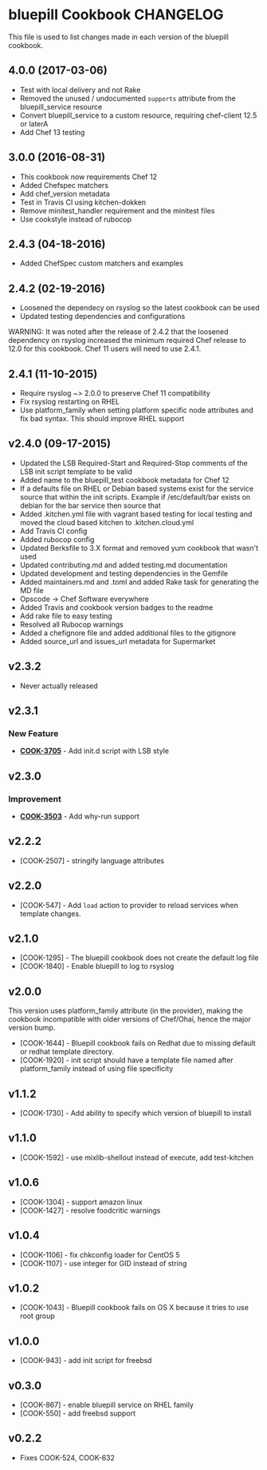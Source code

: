 # bluepill Cookbook CHANGELOG

This file is used to list changes made in each version of the bluepill cookbook.

## 4.0.0 (2017-03-06)

- Test with local delivery and not Rake
- Removed the unused / undocumented `supports` attribute from the bluepill_service resource
- Convert bluepill_service to a custom resource, requiring chef-client 12.5 or laterA
- Add Chef 13 testing

## 3.0.0 (2016-08-31)

- This cookbook now requirements Chef 12
- Added Chefspec matchers
- Add chef_version metadata
- Test in Travis CI using kitchen-dokken
- Remove minitest_handler requirement and the minitest files
- Use cookstyle instead of rubocop

## 2.4.3 (04-18-2016)

- Added ChefSpec custom matchers and examples

## 2.4.2 (02-19-2016)

- Loosened the dependecy on rsyslog so the latest cookbook can be used
- Updated testing dependencies and configurations

WARNING: It was noted after the release of 2.4.2 that the loosened dependency on rsyslog increased the minimum required Chef release to 12.0 for this cookbook. Chef 11 users will need to use 2.4.1.

## 2.4.1 (11-10-2015)

- Require rsyslog ~> 2.0.0 to preserve Chef 11 compatibility
- Fix rsyslog restarting on RHEL
- Use platform_family when setting platform specific node attributes and fix bad syntax. This should improve RHEL support

## v2.4.0 (09-17-2015)

- Updated the LSB Required-Start and Required-Stop comments of the LSB init script template to be valid
- Added name to the bluepill_test cookbook metadata for Chef 12
- If a defaults file on RHEL or Debian based systems exist for the service source that within the init scripts. Example if /etc/default/bar exists on debian for the bar service then source that
- Added .kitchen.yml file with vagrant based testing for local testing and moved the cloud based kitchen to .kitchen.cloud.yml
- Add Travis CI config
- Added rubocop config
- Updated Berksfile to 3.X format and removed yum cookbook that wasn't used
- Updated contributing.md and added testing.md documentation
- Updated development and testing dependencies in the Gemfile
- Added maintainers.md and .toml and added Rake task for generating the MD file
- Opscode -> Chef Software everywhere
- Added Travis and cookbook version badges to the readme
- Add rake file to easy testing
- Resolved all Rubocop warnings
- Added a chefignore file and added additional files to the gitignore
- Added source_url and issues_url metadata for Supermarket

## v2.3.2

- Never actually released

## v2.3.1

### New Feature

- **[COOK-3705](https://tickets.chef.io/browse/COOK-3705)** - Add init.d script with LSB style

## v2.3.0

### Improvement

- **[COOK-3503](https://tickets.chef.io/browse/COOK-3503)** - Add why-run support

## v2.2.2

- [COOK-2507] - stringify language attributes

## v2.2.0

- [COOK-547] - Add `load` action to provider to reload services when template changes.

## v2.1.0

- [COOK-1295] - The bluepill cookbook does not create the default log file
- [COOK-1840] - Enable bluepill to log to rsyslog

## v2.0.0

This version uses platform_family attribute (in the provider), making the cookbook incompatible with older versions of Chef/Ohai, hence the major version bump.

- [COOK-1644] - Bluepill cookbook fails on Redhat due to missing default or redhat template directory.
- [COOK-1920] - init script should have a template file named after platform_family instead of using file specificity

## v1.1.2

- [COOK-1730] - Add ability to specify which version of bluepill to install

## v1.1.0

- [COOK-1592] - use mixlib-shellout instead of execute, add test-kitchen

## v1.0.6

- [COOK-1304] - support amazon linux
- [COOK-1427] - resolve foodcritic warnings

## v1.0.4

- [COOK-1106] - fix chkconfig loader for CentOS 5
- [COOK-1107] - use integer for GID instead of string

## v1.0.2

- [COOK-1043] - Bluepill cookbook fails on OS X because it tries to use root group

## v1.0.0

- [COOK-943] - add init script for freebsd

## v0.3.0

- [COOK-867] - enable bluepill service on RHEL family
- [COOK-550] - add freebsd support

## v0.2.2

- Fixes COOK-524, COOK-632

